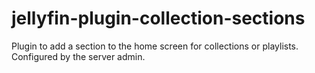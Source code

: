 # jellyfin-plugin-collection-sections
Plugin to add a section to the home screen for collections or playlists. Configured by the server admin.
